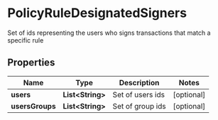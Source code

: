 

# PolicyRuleDesignatedSigners

Set of ids representing the users who signs transactions that match a specific rule

## Properties

| Name | Type | Description | Notes |
|------------ | ------------- | ------------- | -------------|
|**users** | **List&lt;String&gt;** | Set of users ids |  [optional] |
|**usersGroups** | **List&lt;String&gt;** | Set of group ids |  [optional] |



